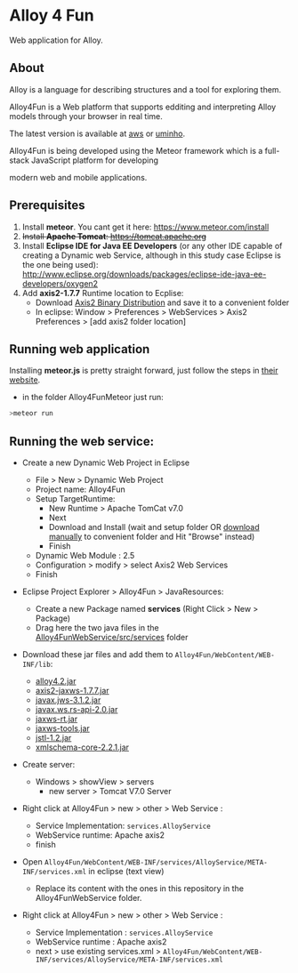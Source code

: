 # Alloy 4 Fun
Web application for Alloy.

## About
Alloy is a language for describing structures and a tool for exploring them.

Alloy4Fun is a Web platform that supports edditing and interpreting Alloy models through your browser in real time.

The latest version is available at [aws](http://ec2-52-36-177-8.us-west-2.compute.amazonaws.com/) or [uminho](http://alloy4fun.di.uminho.pt/). 

Alloy4Fun is being developed using the Meteor framework which is a full-stack JavaScript platform for developing

modern web and mobile applications.

## Prerequisites

1. Install **meteor**. You cant get it here: https://www.meteor.com/install
2. ~~Install **Apache Tomcat**: https://tomcat.apache.org~~
3. Install **Eclipse IDE for Java EE Developers** (or any other IDE capable of creating a Dynamic web Service, although in this study case Eclipse is the one being used): http://www.eclipse.org/downloads/packages/eclipse-ide-java-ee-developers/oxygen2
4. Add **axis2-1.7.7** Runtime location to Ecplise:
    - Download [Axis2 Binary Distribution](https://axis.apache.org/axis2/java/core/download.html) and save it to a convenient folder
    - In eclipse: Window > Preferences > WebServices > Axis2 Preferences > [add axis2 folder location]



## Running web application
Installing **meteor.js** is pretty straight forward, just follow the steps in [their website](https://www.meteor.com/install).

- in the folder  Alloy4FunMeteor just run:
```bash
>meteor run
```
## Running the web service:

  - Create a new Dynamic Web Project in Eclipse
  	- File > New > Dynamic Web Project
	- Project name: Alloy4Fun
	- Setup TargetRuntime:
		 - New Runtime > Apache TomCat v7.0
		 - Next
		 - Download and Install (wait and setup folder OR [download manually](https://tomcat.apache.org/download-70.cgi) to convenient folder and Hit "Browse" instead)
		 - Finish
	- Dynamic Web Module : 2.5
	- Configuration > modify > select Axis2 Web Services
	- Finish

- Eclipse Project Explorer > Alloy4Fun > JavaResources:
	- Create a new Package named **services** (Right Click > New > Package)
	- Drag here the two java files in the [Alloy4FunWebService/src/services](Alloy4FunWebService/Alloy4FunWebService/src/services) folder

- Download these jar files and add them to `Alloy4Fun/WebContent/WEB-INF/lib`:
	- [alloy4.2.jar](http://alloy.lcs.mit.edu/alloy/download.html)
	- [axis2-jaxws-1.7.7.jar](https://mvnrepository.com/artifact/org.apache.axis2/axis2-jaxws/1.7.7)
	- [javax.jws-3.1.2.jar](http://www.java2s.com/Code/Jar/j/Downloadjavaxjws312jar.htm)
	- [javax.ws.rs-api-2.0.jar](http://www.java2s.com/Code/Jar/j/Downloadjavaxwsrsapi20jar.htm)
	- [jaxws-rt.jar](http://www.java2s.com/Code/Jar/j/Downloadjaxwsrtjar.htm)
	- [jaxws-tools.jar](http://www.java2s.com/Code/Jar/j/Downloadjaxwstoolsjar.htm)
	- [jstl-1.2.jar](https://mvnrepository.com/artifact/javax.servlet/jstl/1.2)
	- [xmlschema-core-2.2.1.jar](https://mvnrepository.com/artifact/org.apache.ws.xmlschema/xmlschema-core/2.2.1)

- Create server:
	- Windows > showView > servers 
		- new server > Tomcat V7.0 Server

- Right click at Alloy4Fun > new > other > Web Service :
	- Service Implementation: `services.AlloyService`
	- WebService runtime:  Apache axis2
	- finish

- Open `Alloy4Fun/WebContent/WEB-INF/services/AlloyService/META-INF/services.xml` in eclipse (text view)
	- Replace its content with the ones in this repository in the Alloy4FunWebService folder.
	
- Right click at Alloy4Fun > new > other > Web Service :
	- Service Implementation : `services.AlloyService`
	- WebService runtime :  Apache axis2
	- next > use existing services.xml > `Alloy4Fun/WebContent/WEB-INF/services/AlloyService/META-INF/services.xml`

